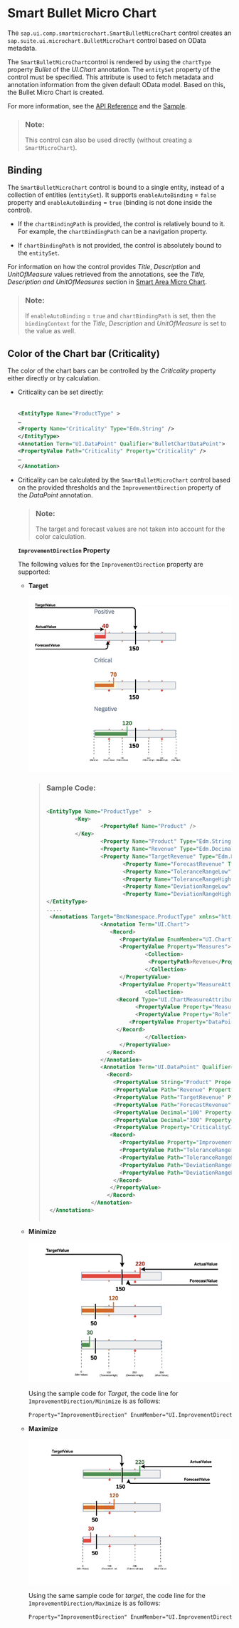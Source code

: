 <!-- loiob28959d6cbf6429980da065e990edb06 -->

# Smart Bullet Micro Chart

The `sap.ui.comp.smartmicrochart.SmartBulletMicroChart` control creates an `sap.suite.ui.microchart.BulletMicroChart` control based on OData metadata.

The `SmartBulletMicroChart`control is rendered by using the `chartType` property *Bullet* of the *UI.Chart* annotation. The `entitySet` property of the control must be specified. This attribute is used to fetch metadata and annotation information from the given default OData model. Based on this, the Bullet Micro Chart is created.

For more information, see the [API Reference](https://ui5.sap.com/#/api/sap.ui.comp.smartmicrochart.SmartBulletMicroChart) and the [Sample](https://ui5.sap.com/#/entity/sap.ui.comp.smartmicrochart.SmartBulletMicroChart).

> ### Note:  
> This control can also be used directly \(without creating a `SmartMicroChart`\).



## Binding

The `SmartBulletMicroChart` control is bound to a single entity, instead of a collection of entities \(`entitySet`\). It supports `enableAutoBinding` = `false` property and `enableAutoBinding` = `true` \(binding is not done inside the control\).

-   If the `chartBindingPath` is provided, the control is relatively bound to it. For example, the `chartBindingPath` can be a navigation property.

-   If `chartBindingPath` is not provided, the control is absolutely bound to the `entitySet`.


For information on how the control provides *Title*, *Description* and *UnitOfMeasure* values retrieved from the annotations, see the *Title, Description and UnitOfMeasures* section in [Smart Area Micro Chart](smart-area-micro-chart-283cdca.md).

> ### Note:  
> If `enableAutoBinding` = `true` and `chartBindingPath` is set, then the `bindingContext` for the *Title*, *Description* and *UnitOfMeasure* is set to the value as well.



## Color of the Chart bar \(Criticality\)

The color of the chart bars can be controlled by the *Criticality* property either directly or by calculation.

-   Criticality can be set directly:

    ```xml
    
    <EntityType Name="ProductType" >
    …
    <Property Name="Criticality" Type="Edm.String" />
    </EntityType>
    <Annotation Term="UI.DataPoint" Qualifier="BulletChartDataPoint">
    <PropertyValue Path="Criticality" Property="Criticality" />
    …
    </Annotation>
    ```

-   Criticality can be calculated by the `SmartBulletMicroChart` control based on the provided thresholds and the `ImprovementDirection` property of the *DataPoint* annotation.

    > ### Note:  
    > The target and forecast values are not taken into account for the color calculation.

    **`ImprovementDirection` Property**

    The following values for the `ImprovementDirection` property are supported:

    -   **Target**

        ![](images/Suite_Smart_Bullet_Micro_Chart_-_Target_63e8a91.png)

        > ### Sample Code:  
        > ```xml
        > 
        > <EntityType Name="ProductType"  >
        >          <Key>
        >                  <PropertyRef Name="Product" />
        >          </Key>
        >                  <Property Name="Product" Type="Edm.String" Nullable="false"/>
        >                  <Property Name="Revenue" Type="Edm.Decimal"/>
        >                  <Property Name="TargetRevenue" Type="Edm.Decimal"/>
        >                         <Property Name="ForecastRevenue" Type="Edm.Decimal"/>
        >                         <Property Name="ToleranceRangeLow" Type="Edm.Decimal"/>
        >                         <Property Name="ToleranceRangeHigh" Type="Edm.Decimal"/>
        >                         <Property Name="DeviationRangeLow" Type="Edm.Decimal"/>
        >                         <Property Name="DeviationRangeHigh" Type="Edm.Decimal"/>
        > </EntityType>
        > .....
        >  <Annotations Target="BmcNamespace.ProductType" xmlns="http://docs.oasis-open.org/odata/ns/edm">
        >                  <Annotation Term="UI.Chart">
        >                     <Record>
        >                        <PropertyValue EnumMember="UI.ChartType/Bullet" Property="ChartType" />
        >                        <PropertyValue Property="Measures">
        >                                <Collection>
        >                                 <PropertyPath>Revenue</PropertyPath>
        >                                </Collection>
        >                        </PropertyValue>
        >                        <PropertyValue Property="MeasureAttributes">
        >                                <Collection>
        >                     	<Record Type="UI.ChartMeasureAttributeType">
        >                       	  <PropertyValue Property="Measure" PropertyPath="Revenue" />
        >                        	  <PropertyValue Property="Role" EnumMember="UI.ChartMeasureRoleType/Axis1" />
        >                           <PropertyValue Property="DataPoint" AnnotationPath="@UI.DataPoint#BulletChartDataPoint" />
        >                     	</Record>
        >                                </Collection>
        >                        </PropertyValue>
        >                    </Record>
        >                  </Annotation>
        >                  <Annotation Term="UI.DataPoint" Qualifier="BulletChartDataPoint">
        >                    <Record>
        >                      <PropertyValue String="Product" Property="Title" />
        >                      <PropertyValue Path="Revenue" Property="Value" />
        >                      <PropertyValue Path="TargetRevenue" Property="TargetValue" />
        >                      <PropertyValue Path="ForecastRevenue" Property="ForecastValue" />
        >                      <PropertyValue Decimal="100" Property="MinimumValue" />
        >                      <PropertyValue Decimal="300" Property="MaximumValue" />
        >                      <PropertyValue Property="CriticalityCalculation">
        > 	                  <Record>
        > 	                     <PropertyValue Property="ImprovementDirection" EnumMember="UI.ImprovementDirectionType/Target"/>
        > 	                     <PropertyValue Path="ToleranceRangeLow" Property="ToleranceRangeLowValue" />
        > 	                     <PropertyValue Path="ToleranceRangeHigh" Property="ToleranceRangeHighValue" />
        > 	                     <PropertyValue Path="DeviationRangeLow" Property="DeviationRangeLowValue" />
        > 	                     <PropertyValue Path="DeviationRangeHigh" Property="DeviationRangeHighValue" />
        > 	                   </Record>
        >                     </PropertyValue>
        >                    </Record>
        >               </Annotation>
        >  </Annotations>
        > 			
        > ```

    -   **Minimize**

        ![](images/Suite_Smart_Bullet_Micro_Chart_-_Minimize_92684e1.png)

        Using the sample code for *Target*, the code line for `ImprovementDirection/Minimize` is as follows:

        ```xml
        Property="ImprovementDirection" EnumMember="UI.ImprovementDirectionType/Minimize"
        ```

    -   **Maximize**

        ![](images/Suite_Smart_Bullet_Micro_Chart_-_Maximize_ae9d437.png)

        Using the same sample code for *target*, the code line for the `ImprovementDirection/Maximize` is as follows:

        ```xml
        Property="ImprovementDirection" EnumMember="UI.ImprovementDirectionType/Maximize"
        ```



